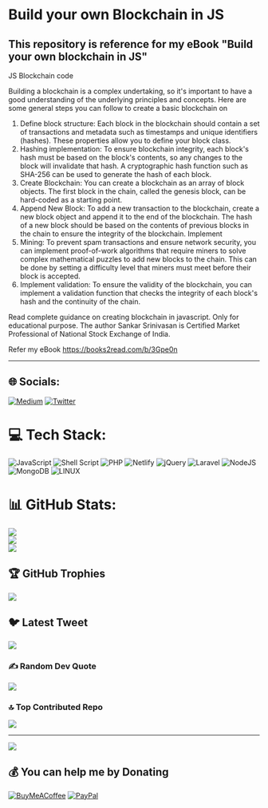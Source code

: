 # Build your own Blockchain in JS
## This repository is reference for my eBook "Build your own blockchain in JS"
JS Blockchain code

Building a blockchain is a complex undertaking, so it's important to have a good understanding of the underlying principles and concepts. Here are some general steps you can follow to create a basic blockchain on

1. Define block structure: Each block in the blockchain should contain a set of transactions and metadata such as timestamps and unique identifiers (hashes). These properties allow you to define your block class.
2. Hashing implementation: To ensure blockchain integrity, each block's hash must be based on the block's contents, so any changes to the block will invalidate that hash. A cryptographic hash function such as SHA-256 can be used to generate the hash of each block.
3. Create Blockchain: You can create a blockchain as an array of block objects. The first block in the chain, called the genesis block, can be hard-coded as a starting point.
4. Append New Block: To add a new transaction to the blockchain, create a new block object and append it to the end of the blockchain. The hash of a new block should be based on the contents of previous blocks in the chain to ensure the integrity of the blockchain. Implement
5. Mining: To prevent spam transactions and ensure network security, you can implement proof-of-work algorithms that require miners to solve complex mathematical puzzles to add new blocks to the chain. This can be done by setting a difficulty level that miners must meet before their block is accepted.
6. Implement validation: To ensure the validity of the blockchain, you can implement a validation function that checks the integrity of each block's hash and the continuity of the chain.

Read complete guidance on creating blockchain in javascript. Only for educational purpose. The author Sankar Srinivasan is Certified Market Professional of National Stock Exchange of India.

Refer my eBook
https://books2read.com/b/3Gpe0n

******

## 🌐 Socials:
[![Medium](https://img.shields.io/badge/Medium-12100E?logo=medium&logoColor=white)](https://medium.com/@sankarsrinivasan1) [![Twitter](https://img.shields.io/badge/Twitter-%231DA1F2.svg?logo=Twitter&logoColor=white)](https://twitter.com/SankarSriniCMP) 

# 💻 Tech Stack:
![JavaScript](https://img.shields.io/badge/javascript-%23323330.svg?style=for-the-badge&logo=javascript&logoColor=%23F7DF1E) ![Shell Script](https://img.shields.io/badge/shell_script-%23121011.svg?style=for-the-badge&logo=gnu-bash&logoColor=white) ![PHP](https://img.shields.io/badge/php-%23777BB4.svg?style=for-the-badge&logo=php&logoColor=white) ![Netlify](https://img.shields.io/badge/netlify-%23000000.svg?style=for-the-badge&logo=netlify&logoColor=#00C7B7) ![jQuery](https://img.shields.io/badge/jquery-%230769AD.svg?style=for-the-badge&logo=jquery&logoColor=white) ![Laravel](https://img.shields.io/badge/laravel-%23FF2D20.svg?style=for-the-badge&logo=laravel&logoColor=white) ![NodeJS](https://img.shields.io/badge/node.js-6DA55F?style=for-the-badge&logo=node.js&logoColor=white) ![MongoDB](https://img.shields.io/badge/MongoDB-%234ea94b.svg?style=for-the-badge&logo=mongodb&logoColor=white) ![LINUX](https://img.shields.io/badge/Linux-FCC624?style=for-the-badge&logo=linux&logoColor=black)
# 📊 GitHub Stats:
![](https://github-readme-stats.vercel.app/api?username=sankarsrinivasan1&theme=default&hide_border=false&include_all_commits=false&count_private=false)<br/>
![](https://github-readme-streak-stats.herokuapp.com/?user=sankarsrinivasan1&theme=default&hide_border=false)<br/>
![](https://github-readme-stats.vercel.app/api/top-langs/?username=sankarsrinivasan1&theme=default&hide_border=false&include_all_commits=false&count_private=false&layout=compact)

## 🏆 GitHub Trophies
![](https://github-profile-trophy.vercel.app/?username=sankarsrinivasan1&theme=radical&no-frame=false&no-bg=true&margin-w=4)

## 🐦 Latest Tweet
[![](https://gtce.itsvg.in/api?username=SankarSriniCMP)](https://github.com/VishwaGauravIn/github-twitter-card-embed)

### ✍️ Random Dev Quote
![](https://quotes-github-readme.vercel.app/api?type=horizontal&theme=radical)

### 🔝 Top Contributed Repo
![](https://github-contributor-stats.vercel.app/api?username=sankarsrinivasan1&limit=5&theme=dark&combine_all_yearly_contributions=true)

---
[![](https://visitcount.itsvg.in/api?id=sankarsrinivasan1&icon=0&color=0)](https://visitcount.itsvg.in)

  ## 💰 You can help me by Donating
  [![BuyMeACoffee](https://img.shields.io/badge/Buy%20Me%20a%20Coffee-ffdd00?style=for-the-badge&logo=buy-me-a-coffee&logoColor=black)](https://buymeacoffee.com/sankarsrinivasan) [![PayPal](https://img.shields.io/badge/PayPal-00457C?style=for-the-badge&logo=paypal&logoColor=white)](https://paypal.me/sankarsrinivasan) 

  
<!-- Proudly created with GPRM ( https://gprm.itsvg.in ) -->
